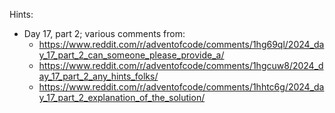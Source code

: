 Hints:

- Day 17, part 2; various comments from:
  - https://www.reddit.com/r/adventofcode/comments/1hg69ql/2024_day_17_part_2_can_someone_please_provide_a/
  - https://www.reddit.com/r/adventofcode/comments/1hgcuw8/2024_day_17_part_2_any_hints_folks/
  - https://www.reddit.com/r/adventofcode/comments/1hhtc6g/2024_day_17_part_2_explanation_of_the_solution/
